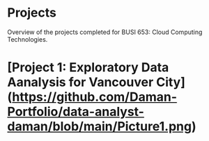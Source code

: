 # Projects
Overview of the projects completed for BUSI 653: Cloud Computing Technologies. 
# [Project 1: Exploratory Data Aanalysis for Vancouver City] (https://github.com/Daman-Portfolio/data-analyst-daman/blob/main/Picture1.png)
